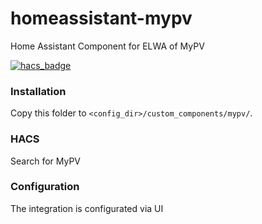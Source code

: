 # homeassistant-mypv

Home Assistant Component for ELWA of MyPV

[![hacs_badge](https://img.shields.io/badge/HACS-Custom-orange.svg?style=for-the-badge)](https://github.com/custom-components/hacs)

### Installation

Copy this folder to `<config_dir>/custom_components/mypv/`.

### HACS
Search for MyPV

### Configuration

The integration is configurated via UI




